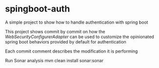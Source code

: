 # spingboot-auth
A simple project to show how to handle authentication with spring boot

This project shows commit by commit on how the *WebSecurityConfigurerAdapter* can be used to customize the opinionated spring boot behaviors provided by default for authentication

Each commit comment describes the modification it is performing

Run Sonar analysis
mvn clean install sonar:sonar

